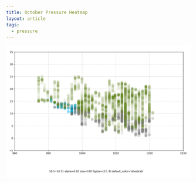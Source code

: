```yaml
---
title: October Pressure Heatmap
layout: article
tags:
  - pressure
---
```


<img src="/assets/images/pressure/10-1-31-(12,8).png" alt="24-october">
